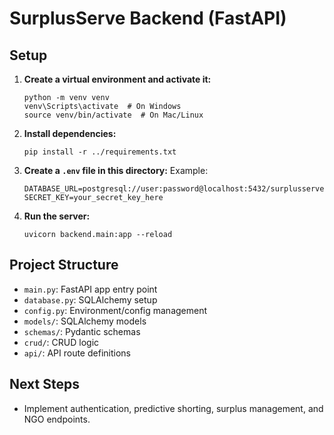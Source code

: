 # SurplusServe Backend (FastAPI)

## Setup

1. **Create a virtual environment and activate it:**
   ```
   python -m venv venv
   venv\Scripts\activate  # On Windows
   source venv/bin/activate  # On Mac/Linux
   ```
2. **Install dependencies:**
   ```
   pip install -r ../requirements.txt
   ```
3. **Create a `.env` file in this directory:**
   Example:
   ```env
   DATABASE_URL=postgresql://user:password@localhost:5432/surplusserve
   SECRET_KEY=your_secret_key_here
   ```
4. **Run the server:**
   ```
   uvicorn backend.main:app --reload
   ```

## Project Structure
- `main.py`: FastAPI app entry point
- `database.py`: SQLAlchemy setup
- `config.py`: Environment/config management
- `models/`: SQLAlchemy models
- `schemas/`: Pydantic schemas
- `crud/`: CRUD logic
- `api/`: API route definitions

## Next Steps
- Implement authentication, predictive shorting, surplus management, and NGO endpoints. 